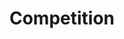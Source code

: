 ---
layout: competition
id: competition
permalink: /competition/
nav: true
nav-order: 7

title: Compet&shy;ition
long-title: Win a romantic escape to gorgeous Heidelberg...
intro: Here’s your chance to win an unmissable romantic getaway to one of Germany’s most beautiful towns – picture-perfect Heidelberg. Sat next to a sparkling river, watched over by a romantic castle and surrounded by dark green forest glades, Heidelberg has been a popular beauty spot for centuries. Now you too can explore its pretty cobbled streets, with incredible romantic experiences included for a truly spellbinding getaway.
enter-cta: Enter Now


features:

  - id: the-stay
    title: The Stay
    description: You’ll spend three nights at the Crowne Plaza Heidelberg, with flights included. As you arrive, you’ll be treated to dinner at the hotel, before a good night’s rest in the well-appointed rooms. Enjoy breakfast each morning before exploring Heidelberg’s unique charms.

  - id: a-unique-tour
    title: A Unique Tour
    description: On your first full day, some real treats await. Enjoy a private guided tour through Heidelberg’s old town. Then, hop into a Piaggio Ape for a rather special tour of the castle grounds. Afterwards, indulge in an exclusive reception at the castle, where German sparkling wines accompany brilliant views over the town and surrounding hills.

  - id: michelin-dining
    title: Michelin Dining
    description: "To round off your day, head to the castle’s Michelin restaurant: the illustrious Scharffs Schlossweinstube. Greeted by the head chef on arrival, you’ll be treated to a five-course, candlelit dinner. The following day, you and your loved one will have some personal time to explore Heidelberg at your own pace, with a HeidlebergCard in pocket; free public transport and unique savings in shops and restaurants to take advantage of."


banner:
  attribution: >
    <a href="#photo-link">Photo</a> by username / <a rel="nofollow" href="https://creativecommons.org/licenses/by/2.0/">CC BY</a>

competition-form:
  id: comp
  post-url: "#getFormUrl"
  expiry-date: 2050-01-01
  fields:
    - id: name
      type: text
      label: Name
      required: true
    - id: email
      type: email
      label: Email
      required: true
    - id: qualify
      type: radio
      label: Are you a UK resident and over the age of 18?
      required: true
      options:
        - id: qualify-true
          label: 'Yes'
          value: 'yes'
        - id: qualify-false
          label: 'No'
          value: 'no'
          invalid: true
    - id: opt-in
      type: radio
      label: Would you like to receive emails from our Partner brand?
      required: true
      options:
        - id: opt-in-true
          label: 'Yes'
          value: 'yes'
        - id: opt-in-false
          label: 'No'
          value: 'no'
    - id: storytime
      type: text-long
      label: Tell us about your favourite travel experience
      required: true
    - id: eggs
      type: select
      label: What is your favourite continent?
      required: true
      options:
        - label: Africa
          value: africa
        - label: Antarctica
          value: antarctica
        - label: Asia
          value: asia
        - label: Europe
          value: europe
        - label: North America
          value: north-america
        - label: Oceania
          value: oceania
        - label: South America
          value: south-america
    - id: contact
      type: checkbox
      label: Do you have a preference on how we should contact you?
      required: true
      options:
        - id: contact-email
          label: Email
          value: email
        - id: contact-post
          label: Post
          value: post
        - id: contact-phone
          label: Phone
          value: phone
    - id: week
      type: select
      label: What is your favourite day of the week?
      options:
        - label: Monday
          value: mon
        - label: Tuesday
          value: tue
        - label: Wednesday
          value: wed
        - label: Thursday
          value: thur
        - label: Friday
          value: fri
        - label: Saturday
          value: sat
        - label: Sunday
          value: sun
  submit: Submit Entry
  terms: >
    By submitting your entry, you agree to the <a href="#" class="js-open-modal link--underlined" data-open-modal="competition-terms">terms and conditions</a> of this competition
---